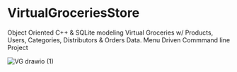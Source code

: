 # VirtualGroceriesStore
Object Oriented C++ &amp; SQLite modeling Virtual Groceries w/ Products, Users, Categories, Distributors &amp; Orders Data. Menu Driven Commmand line Project

![VG drawio (1)](https://user-images.githubusercontent.com/49708426/168726560-8f58f2dc-16ee-4486-ab5e-c9cf43e0096f.png)
